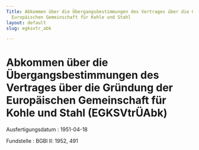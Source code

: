 ```yaml
---
Title: Abkommen über die Übergangsbestimmungen des Vertrages über die Gründung der
  Europäischen Gemeinschaft für Kohle und Stahl
layout: default
slug: egksvtr_abk

---
```


# Abkommen über die Übergangsbestimmungen des Vertrages über die Gründung der Europäischen Gemeinschaft für Kohle und Stahl (EGKSVtrÜAbk)

Ausfertigungsdatum
:   1951-04-18

Fundstelle
:   BGBl II: 1952, 491

